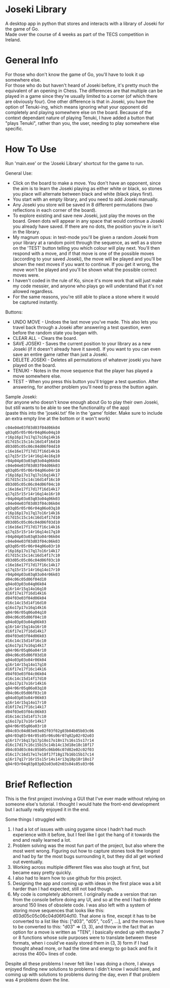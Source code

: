 # Joseki Library
A desktop app in python that stores and interacts with a library of Joseki for the game of Go.   
Made over the course of 4 weeks as part of the TECS competition in Ireland.
# General Info
For those who don't know the game of Go, you'll have to look it up somewhere else.  
For those who do but haven't heard of Joseki before, it's pretty much the equivalent of an opening in Chess. The differences are that multiple can be played in a game since they're usually limited to a corner (of which there are obviously four). One other difference is that in Joseki, you have the option of Tenuki-ing, which means ignoring what your opponent did completely and playing somewhere else on the board. Because of the context dependant nature of playing Tenuki, I have added a button that "plays Tenuki", rather than you, the user, needing to play somewhere else specific.

# How To Use
Run 'main.exe' or the 'Joseki Library' shortcut for the game to run. 

General Use:
* Click on the board to make a move. You don't have an opponent, since the aim is to learn the Joseki playing as either white or black, so stones you place will alternate between black and white (black plays first).
* You start with an empty library, and you need to add Joseki manually.
* Any Joseki you store will be saved in 8 different permutations (two reflections in each corner of the board).
* To explore existing and save new Joseki, just play the moves on the board. Green dots will appear in any space that would continue a Joseki you already have saved. If there are no dots, the position you're in isn't in the library.
* My magnum opus: in test-mode you'll be given a random Joseki from your library at a random point through the sequence, as well as a stone on the 'TEST' button telling you which colour will play next. You'll then respond with a move, and if that move is one of the possible moves (according to your saved Joseki), the move will be played and you'll be shown the next moves if you want to continue. If you get it wrong, the move won't be played and you'll be shown what the possible correct moves were.
* I haven't coded in the rule of Ko, since it's more work that will just make my code messier, and anyone who plays go will understand that it's not allowed regardless.
* For the same reasons, you're still able to place a stone where it would be captured instantly.  


Buttons:
* UNDO MOVE - Undoes the last move you've made. This also lets you travel back through a Joseki after answering a test question, even before the random state you began with.
* CLEAR ALL - Clears the board.
* SAVE JOSEKI - Saves the current position to your library as a new Joseki (if it doesn't already have it saved). If you want to you can even save an entire game rather than just a Joseki.
* DELETE JOSEKI - Deletes all permutations of whatever joseki you have played on the board.
* TENUKI - Notes in the move sequence that the player has played a move somewhere else.
* TEST - When you press this button you'll trigger a test question. After answering, for another problem you'll need to press the button again.

Sample Joseki:  
(for anyone who doesn't know enough about Go to play their own Joseki, but still wants to be able to see the functionality of the app)  
(paste this into the 'joseki.txt' file in the 'game' folder. Make sure to include an extra empty line at the bottom or it won't work)  

```txt
c04e04e03f03d03f04d06k04
q03q05r05r06r04q06o04q10
r16p16p17o17q17o16q14k16
d17d15c15c14c16d14f16d10
d03d05c05c06c04d06f04d10
c16e16e17f17d17f16d14k16
q17q15r15r14r16q14o16q10
r04p04p03o03q03o04q06k04
c04e04e03f03d03f04d06k03
q03q05r05r06r04q06o04r10
r16p16p17o17q17o16q14k17
d17d15c15c14c16d14f16c10
d03d05c05c06c04d06f04c10
c16e16e17f17d17f16d14k17
q17q15r15r14r16q14o16r10
r04p04p03o03q03o04q06k03
c04e04e03f03d03f04c06k04
q03q05r05r06r04q06o03q10
r16p16p17o17q17o16r14k16
d17d15c15c14c16d14f17d10
d03d05c05c06c04d06f03d10
c16e16e17f17d17f16c14k16
q17q15r15r14r16q14o17q10
r04p04p03o03q03o04r06k04
c04e04e03f03d03f04c06k03
q03q05r05r06r04q06o03r10
r16p16p17o17q17o16r14k17
d17d15c15c14c16d14f17c10
d03d05c05c06c04d06f03c10
c16e16e17f17d17f16c14k17
q17q15r15r14r16q14o17r10
r04p04p03o03q03o04r06k03
d04c06c05d06f04d10
q04o03p03o04q06k04
q16r14r15q14o16q10
d16f17e17f16d14k16
d04f03e03f04d06k04
d16c14c15d14f16d10
q16o17p17o16q14k16
q04r06r05q06o04q10
d04c06c05d06f04c10
q04o03p03o04q06k03
q16r14r15q14o16r10
d16f17e17f16d14k17
d04f03e03f04d06k03
d16c14c15d14f16c10
q16o17p17o16q14k17
q04r06r05q06o04r10
d04c06c05d06f03d10
q04o03p03o04r06k04
q16r14r15q14o17q10
d16f17e17f16c14k16
d04f03e03f04c06k04
d16c14c15d14f17d10
q16o17p17o16r14k16
q04r06r05q06o03q10
d04c06c05d06f03c10
q04o03p03o04r06k03
q16r14r15q14o17r10
d16f17e17f16c14k17
d04f03e03f04c06k03
d16c14c15d14f17c10
q16o17p17o16r14k17
q04r06r05q06o03r10
d04c03c04d03e03e02f03f02g03b04b05b03c06
q04r03q03r04r05s05r06s06r07q02p02r02o03
q16r17r16q17p17p18o17o18n17s16s15s17r14
d16c17d17c16c15b15c14b14c13d18e18c18f17
d04c03d03c04c05b05c06b06c07d02e02c02f03
d16c17c16d17e17e18f17f18g17b16b15b17c14
q16r17q17r16r15s15r14s14r13q18p18r18o17
q04r03r04q03p03p02o03o02n03s04s05s03r06

```

# Brief Reflection
This is the first project involving a GUI that I've ever made without relying on someone else's tutorial. I thought I would hate the front-end development but I actually really enjoyed it in the end.  

Some things I struggled with:
1. I had a lot of issues with using pygame since I hadn't had much experience with it before, but I feel like I got the hang of it towards the end and really learned a lot.
2. Problem solving was the most fun part of the project, but also where the most went wrong. Figuring out how to capture stones took the longest and had by far the most bugs surrounding it, but they did all get worked out eventually.
3. Working across multiple different files was also tough at first, but became easy pretty quickly.
4. I also had to learn how to use github for this project.
5. Designing the app and coming up with ideas in the first place was a bit harder than I had expected, still not bad though.
6. My code is completely abhorrent. I originally made a version that ran from the console before doing any UI, and so at the end I had to delete around 150 lines of obsolete code. I was also left with a system of storing move sequences that looks like this: d03d05c05c06c04d06f04d10. That alone is fine, except it has to be converted to a list like this: ["d03", "d05", "co5", ...], and the moves have to be converted to this: "d03" => (3, 3), and throw in the fact that an option for a move is written as "TEN", I basically ended up with maybe 7 or 8 functions whose sole purposes were to translate between these formats, when i could've easily stored them in (3, 3) form if I had thought ahead more, or had the time and energy to go back and fix it across the 400+ lines of code.  

Despite all these problems I never felt like I was doing a chore, I always enjoyed finding new solutions to problems I didn't know I would have, and coming up with solutions to problems during the day, even if that problem was 4 problems down the line.
